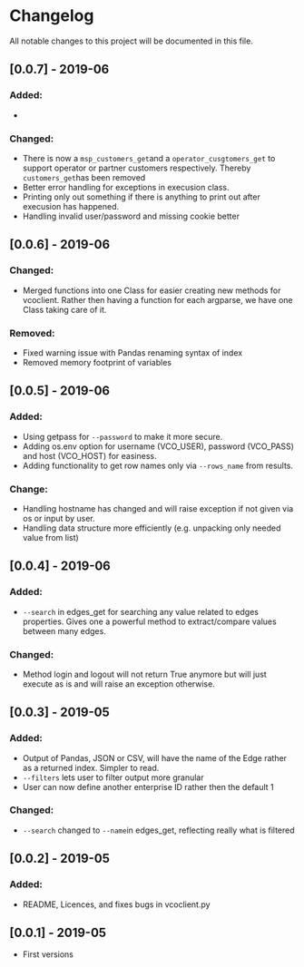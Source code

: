 # Changelog

All notable changes to this project will be documented in this file.

## [0.0.7] - 2019-06
### Added:
- 
### Changed:
- There is now a ``msp_customers_get``and a ``operator_cusgtomers_get`` to support operator or partner customers respectively. Thereby ``customers_get``has been removed
- Better error handling for exceptions in execusion class.
- Printing only out something if there is anything to print out after execusion has happened.
- Handling invalid user/password and missing cookie better

## [0.0.6] - 2019-06
### Changed:
- Merged functions into one Class for easier creating new methods for vcoclient. Rather then having a function for each argparse, we have one Class taking care of it.
### Removed:
- Fixed warning issue with Pandas renaming syntax of index
- Removed memory footprint of variables
## [0.0.5] - 2019-06
### Added:
- Using getpass for ``--password`` to make it more secure.
- Adding os.env option for username (VCO_USER), password (VCO_PASS) and host (VCO_HOST) for easiness.
- Adding functionality to get row names only via ``--rows_name`` from results.
### Change:
- Handling hostname has changed and will raise exception if not given via os or input by user.
- Handling data structure more efficiently (e.g. unpacking only needed value from list)

## [0.0.4] - 2019-06
### Added:
- ``--search`` in edges_get for searching any value related to edges properties. Gives one a powerful method to extract/compare values between many edges.
### Changed:
- Method login and logout will not return True anymore but will just execute as is and will raise an exception otherwise.
        
## [0.0.3] - 2019-05 
### Added:
- Output of Pandas, JSON or CSV, will have the name of the Edge rather as a returned index. Simpler to read.
- ``--filters`` lets user to filter output more granular
- User can now define another enterprise ID rather then the default 1 
### Changed:
- ``--search`` changed to ``--name``in edges_get, reflecting really what is filtered

## [0.0.2] - 2019-05
### Added:
- README, Licences, and fixes bugs in vcoclient.py
## [0.0.1] - 2019-05
- First versions


